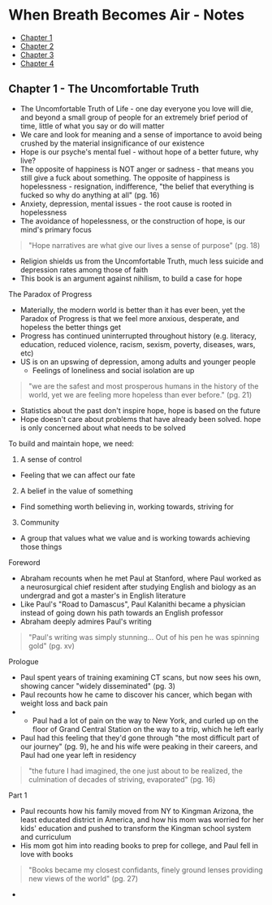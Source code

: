 

# When Breath Becomes Air - Notes

* [Chapter 1](#chapter-1---the-uncomfortable-truth)
* [Chapter 2](#chapter-2---self-control-is-an-illusion)
* [Chapter 3](#chapter-3---newtons-laws-of-emotion)
* [Chapter 4](#chapter-4---how-to-make-all-your-dreams-come-true)

## Chapter 1 - The Uncomfortable Truth
* The Uncomfortable Truth of Life - one day everyone you love will die, and beyond a small group of people for an extremely brief period of time, little of what you say or do will matter
* We care and look for meaning and a sense of importance to avoid being crushed by the material insignificance of our existence
* Hope is our psyche's mental fuel - without hope of a better future, why live?
* The opposite of happiness is NOT anger or sadness - that means you still give a fuck about something. The opposite of happiness is hopelessness - resignation, indifference, "the belief that everything is fucked so why do anything at all" (pg. 16)
* Anxiety, depression, mental issues - the root cause is rooted in hopelessness
* The avoidance of hopelessness, or the construction of hope, is our mind's primary focus
> "Hope narratives are what give our lives a sense of purpose" (pg. 18)
* Religion shields us from the Uncomfortable Truth, much less suicide and depression rates among those of faith
* This book is an argument against nihilism, to build a case for hope

The Paradox of Progress
* Materially, the modern world is better than it has ever been, yet the Paradox of Progress is that we feel more anxious, desperate, and hopeless the better things get
* Progress has continued uninterrupted throughout history (e.g. literacy, education, reduced violence, racism, sexism, poverty, diseases, wars, etc)
* US is on an upswing of depression, among adults and younger people
  * Feelings of loneliness and social isolation are up
> "we are the safest and most prosperous humans in the history of the world, yet we are feeling more hopeless than ever before." (pg. 21)
  * Statistics about the past don't inspire hope, hope is based on the future
  * Hope doesn't care about problems that have already been solved. hope is only concerned about what needs to be solved

To build and maintain hope, we need:
 1. A sense of control
   - Feeling that we can affect our fate
 2. A belief in the value of something
  - Find something worth believing in, working towards, striving for
 3. Community
   - A group that values what we value and is working towards achieving those things

Foreword  
- Abraham recounts when he met Paul at Stanford, where Paul worked as a neurosurgical chief resident after studying English and biology as an undergrad and got a master's in English literature  
- Like Paul's "Road to Damascus", Paul Kalanithi became a physician instead of going down his path towards an English professor  
- Abraham deeply admires Paul's writing  
> "Paul's writing was simply stunning... Out of his pen he was spinning gold" (pg. xv)  

Prologue  
- Paul spent years of training examining CT scans, but now sees his own, showing cancer "widely disseminated" (pg. 3)  
- Paul recounts how he came to discover his cancer, which began with weight loss and back pain  
- - Paul had a lot of pain on the way to New York, and curled up on the floor of Grand Central Station on the way to a trip, which he left early  
- Paul had this feeling that they'd gone through "the most difficult part of our journey" (pg. 9), he and his wife were peaking in their careers, and Paul had one year left in residency  
> "the future I had imagined, the one just about to be realized, the culmination of decades of striving, evaporated" (pg. 16)  


Part 1  
- Paul recounts how his family moved from NY to Kingman Arizona, the least educated district in America, and how his mom was worried for her kids' education and pushed to transform the Kingman school system and curriculum  
- His mom got him into reading books to prep for college, and Paul fell in love with books  
> "Books became my closest confidants, finely ground lenses providing new views of the world" (pg. 27)  
-
